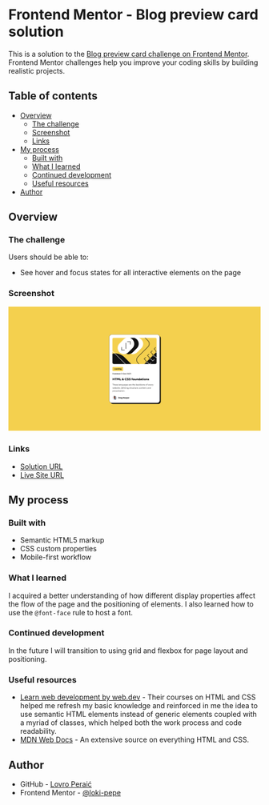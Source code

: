 # Frontend Mentor - Blog preview card solution

This is a solution to the [Blog preview card challenge on Frontend Mentor](https://www.frontendmentor.io/challenges/blog-preview-card-ckPaj01IcS). Frontend Mentor challenges help you improve your coding skills by building realistic projects. 

## Table of contents

- [Overview](#overview)
  - [The challenge](#the-challenge)
  - [Screenshot](#screenshot)
  - [Links](#links)
- [My process](#my-process)
  - [Built with](#built-with)
  - [What I learned](#what-i-learned)
  - [Continued development](#continued-development)
  - [Useful resources](#useful-resources)
- [Author](#author)

## Overview

### The challenge

Users should be able to:

- See hover and focus states for all interactive elements on the page

### Screenshot

![](./screenshot.png)

### Links

- [Solution URL](https://github.com/loki-pepe/blog-preview-card)
- [Live Site URL](https://loki-pepe.github.io/blog-preview-card/)

## My process

### Built with

- Semantic HTML5 markup
- CSS custom properties
- Mobile-first workflow

### What I learned

I acquired a better understanding of how different display properties affect the flow of the page and the positioning of elements. I also learned how to use the `@font-face` rule to host a font.

### Continued development

In the future I will transition to using grid and flexbox for page layout and positioning.

### Useful resources

- [Learn web development by web.dev](https://web.dev/learn) - Their courses on HTML and CSS helped me refresh my basic knowledge and reinforced in me the idea to use semantic HTML elements instead of generic elements coupled with a myriad of classes, which helped both the work process and code readability.
- [MDN Web Docs](https://developer.mozilla.org/) - An extensive source on everything HTML and CSS.

## Author

- GitHub - [Lovro Peraić](https://github.com/loki-pepe)
- Frontend Mentor - [@loki-pepe](https://www.frontendmentor.io/profile/loki-pepe)
